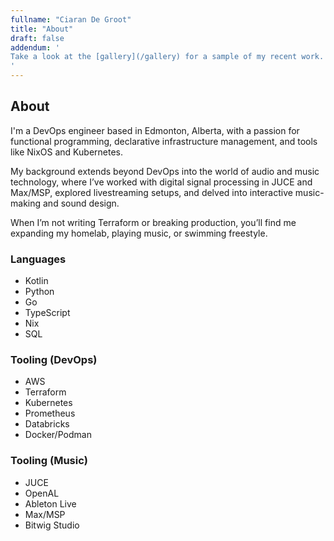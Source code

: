 ```yaml
---
fullname: "Ciaran De Groot"
title: "About"
draft: false
addendum: '
Take a look at the [gallery](/gallery) for a sample of my recent work. Alternatively, check out the [archive](/archive) for a comprehensive list of projects.
'
---
```


## About
<!-- ![headshot]({{< assetUrl src="headshot.jpg" >}}) -->
I'm a DevOps engineer based in Edmonton, Alberta, with a passion for functional programming, declarative infrastructure management, and tools like NixOS and Kubernetes.

My background extends beyond DevOps into the world of audio and music technology, where I’ve worked with digital signal processing in JUCE and Max/MSP, explored livestreaming setups, and delved into interactive music-making and sound design.

When I’m not writing Terraform or breaking production, you’ll find me expanding my homelab, playing music, or swimming freestyle.

### Languages
- Kotlin
- Python
- Go
- TypeScript
- Nix
- SQL

### Tooling (DevOps)
- AWS
- Terraform
- Kubernetes
- Prometheus
- Databricks
- Docker/Podman

### Tooling (Music)
- JUCE
- OpenAL
- Ableton Live
- Max/MSP
- Bitwig Studio
